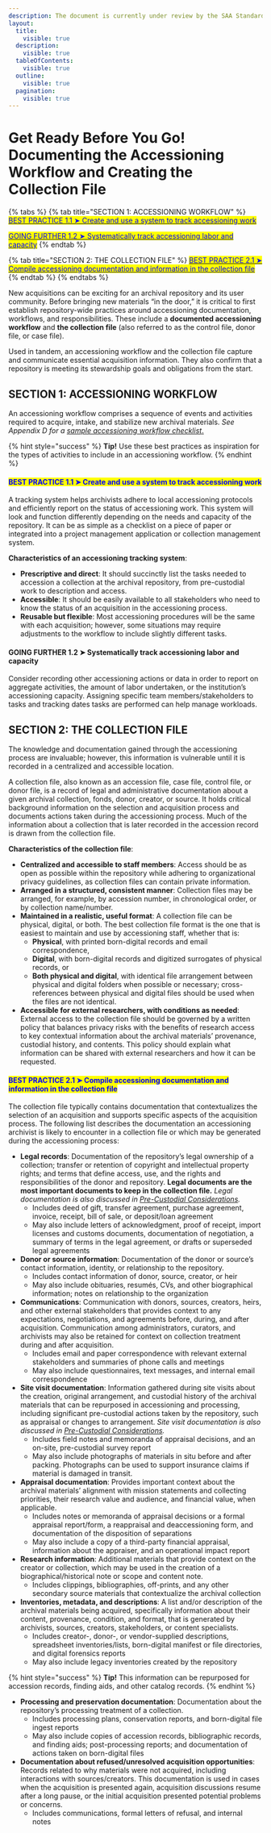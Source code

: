 ```yaml
---
description: The document is currently under review by the SAA Standards Committee.
layout:
  title:
    visible: true
  description:
    visible: true
  tableOfContents:
    visible: true
  outline:
    visible: true
  pagination:
    visible: true
---
```


# Get Ready Before You Go! Documenting the Accessioning Workflow and Creating the Collection File

{% tabs %}
{% tab title="SECTION 1: ACCESSIONING WORKFLOW" %}
[<mark style="color:blue;">BEST PRACTICE 1.1 ➤  Create and use a system to track accessioning work</mark>](get-ready-before-you-go-documenting-the-accessioning-workflow-and-creating-the-collection-file.md#bp1-1)

[<mark style="color:blue;">GOING FURTHER 1.2 ➤  Systematically track accessioning labor and capacity</mark>](get-ready-before-you-go-documenting-the-accessioning-workflow-and-creating-the-collection-file.md#bp1-2)
{% endtab %}

{% tab title="SECTION 2: THE COLLECTION FILE" %}
[<mark style="color:blue;">BEST PRACTICE 2.1 ➤  Compile accessioning documentation and information in the collection file</mark>](get-ready-before-you-go-documenting-the-accessioning-workflow-and-creating-the-collection-file.md#section-2-the-collection-file)
{% endtab %}
{% endtabs %}

New acquisitions can be exciting for an archival repository and its user community. Before bringing new materials “in the door,” it is critical to first establish repository-wide practices around accessioning documentation, workflows, and responsibilities. These include a **documented accessioning workflow** and **the collection file** (also referred to as the control file, donor file, or case file).

Used in tandem, an accessioning workflow and the collection file capture and communicate essential acquisition information. They also confirm that a repository is meeting its stewardship goals and obligations from the start.

## SECTION 1: ACCESSIONING WORKFLOW <a href="#section1" id="section1"></a>

An accessioning workflow comprises a sequence of events and activities required to acquire, intake, and stabilize new archival materials. _See Appendix D for a_ [_sample accessioning workflow checklist_.](../appendices/appendix-d.-templates/sample-accessioning-workflow-checklist.md)

{% hint style="success" %}
**Tip!** Use these best practices as inspiration for the types of activities to include in an accessioning workflow.
{% endhint %}

#### <mark style="color:blue;">BEST PRACTICE 1.1 ➤  Create and use a system to track accessioning work</mark> <a href="#bp1-1" id="bp1-1"></a>

A tracking system helps archivists adhere to local accessioning protocols and efficiently report on the status of accessioning work. This system will look and function differently depending on the needs and capacity of the repository. It can be as simple as a checklist on a piece of paper or integrated into a project management application or collection management system.

**Characteristics of an accessioning tracking system**:

* **Prescriptive and direct**: It should succinctly list the tasks needed to accession a collection at the archival repository, from pre-custodial work to description and access.
* **Accessible**: It should be easily available to all stakeholders who need to know the status of an acquisition in the accessioning process.
* **Reusable but flexible**: Most accessioning procedures will be the same with each acquisition; however, some situations may require adjustments to the workflow to include slightly different tasks.

#### GOING FURTHER 1.2 ➤  Systematically track accessioning labor and capacity <a href="#bp1-2" id="bp1-2"></a>

Consider recording other accessioning actions or data in order to report on aggregate activities, the amount of labor undertaken, or the institution’s accessioning capacity. Assigning specific team members/stakeholders to tasks and tracking dates tasks are performed can help manage workloads.

## SECTION 2: THE COLLECTION FILE <a href="#section2" id="section2"></a>

The knowledge and documentation gained through the accessioning process are invaluable; however, this information is vulnerable until it is recorded in a centralized and accessible location.

A collection file, also known as an accession file, case file, control file, or donor file, is a record of legal and administrative documentation about a given archival collection, fonds, donor, creator, or source. It holds critical background information on the selection and acquisition process and documents actions taken during the accessioning process. Much of the information about a collection that is later recorded in the accession record is drawn from the collection file.

**Characteristics of the collection file**:

* **Centralized and accessible to staff members**: Access should be as open as possible within the repository while adhering to organizational privacy guidelines, as collection files can contain private information.
* **Arranged in a structured, consistent manner**: Collection files may be arranged, for example, by accession number, in chronological order, or by collection name/number.
* **Maintained in a realistic, useful format**: A collection file can be physical, digital, or both. The best collection file format is the one that is easiest to maintain and use by accessioning staff, whether that is:
  * **Physical**, with printed born-digital records and email correspondence,
  * **Digital**, with born-digital records and digitized surrogates of physical records, or
  * **Both physical and digital**, with identical file arrangement between physical and digital folders when possible or necessary; cross-references between physical and digital files should be used when the files are not identical.
* **Accessible for external researchers, with conditions as needed**: External access to the collection file should be governed by a written policy that balances privacy risks with the benefits of research access to key contextual information about the archival materials’ provenance, custodial history, and contents. This policy should explain what information can be shared with external researchers and how it can be requested.

#### <mark style="color:blue;">BEST PRACTICE 2.1 ➤  Compile accessioning documentation and information in the collection file</mark> <a href="#bp2-1" id="bp2-1"></a>

The collection file typically contains documentation that contextualizes the selection of an acquisition and supports specific aspects of the acquisition process. The following list describes the documentation an accessioning archivist is likely to encounter in a collection file or which may be generated during the accessioning process:

* **Legal records**: Documentation of the repository’s legal ownership of a collection; transfer or retention of copyright and intellectual property rights; and terms that define access, use, and the rights and responsibilities of the donor and repository. **Legal documents are the most important documents to keep in the collection file.** _Legal documentation is also discussed in_ [_Pre-Custodial Considerations_](pre-custodial-considerations.md)_._
  * Includes deed of gift, transfer agreement, purchase agreement, invoice, receipt, bill of sale, or deposit/loan agreement
  * May also include letters of acknowledgment, proof of receipt, import licenses and customs documents, documentation of negotiation, a summary of terms in the legal agreement, or drafts or superseded legal agreements
* **Donor or source information**: Documentation of the donor or source’s contact information, identity, or relationship to the repository.
  * Includes contact information of donor, source, creator, or heir
  * May also include obituaries, resumés, CVs, and other biographical information; notes on relationship to the organization
* **Communications**: Communication with donors, sources, creators, heirs, and other external stakeholders that provides context to any expectations, negotiations, and agreements before, during, and after acquisition. Communication among administrators, curators, and archivists may also be retained for context on collection treatment during and after acquisition.
  * Includes email and paper correspondence with relevant external stakeholders and summaries of phone calls and meetings
  * May also include questionnaires, text messages, and internal email correspondence
* **Site visit documentation**: Information gathered during site visits about the creation, original arrangement, and custodial history of the archival materials that can be repurposed in accessioning and processing, including significant pre-custodial actions taken by the repository, such as appraisal or changes to arrangement. _Site visit documentation is also discussed in_ [_Pre-Custodial Considerations_](pre-custodial-considerations.md)_._
  * Includes field notes and memoranda of appraisal decisions, and an on-site, pre-custodial survey report
  * May also include photographs of materials in situ before and after packing. Photographs can be used to support insurance claims if material is damaged in transit.
* **Appraisal documentation**: Provides important context about the archival materials’ alignment with mission statements and collecting priorities, their research value and audience, and financial value, when applicable.
  * Includes notes or memoranda of appraisal decisions or a formal appraisal report/form, a reappraisal and deaccessioning form, and documentation of the disposition of separations
  * May also include a copy of a third-party financial appraisal, information about the appraiser, and an operational impact report
* **Research information**: Additional materials that provide context on the creator or collection, which may be used in the creation of a biographical/historical note or scope and content note.
  * Includes clippings, bibliographies, off-prints, and any other secondary source materials that contextualize the archival collection
* **Inventories, metadata, and descriptions**: A list and/or description of the archival materials being acquired, specifically information about their content, provenance, condition, and format, that is generated by archivists, sources, creators, stakeholders, or content specialists.
  * Includes creator-, donor-, or vendor-supplied descriptions, spreadsheet inventories/lists, born-digital manifest or file directories, and digital forensics reports
  * May also include legacy inventories created by the repository

{% hint style="success" %}
**Tip!** This information can be repurposed for accession records, finding aids, and other catalog records.
{% endhint %}

* **Processing and preservation documentation**: Documentation about the repository’s processing treatment of a collection.
  * Includes processing plans, conservation reports, and born-digital file ingest reports
  * May also include copies of accession records, bibliographic records, and finding aids; post-processing reports; and documentation of actions taken on born-digital files
* **Documentation about refused/unresolved acquisition opportunities**: Records related to why materials were not acquired, including interactions with sources/creators. This documentation is used in cases when the acquisition is presented again, acquisition discussions resume after a long pause, or the initial acquisition presented potential problems or concerns.
  * Includes communications, formal letters of refusal, and internal notes
